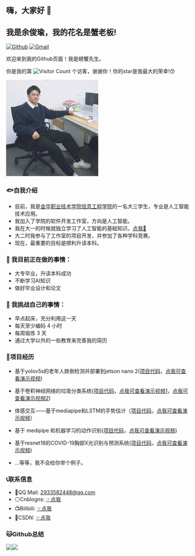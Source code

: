 ## 嗨，大家好 👋 

## 我是余俊瑜，我的花名是蟹老板!


<!-- https://shields.io/ -->
[![Github](https://img.shields.io/badge/-Github-000?style=flat&logo=Github&logoColor=white)](https://github.com/CrabBoss-lab)
[![Gmail](https://img.shields.io/badge/-Gmail-c14438?style=flat&logo=Gmail&logoColor=white)](im.junyu.yu@gmail.com)


欢迎来到我的Github页面！我是螃蟹先生。


你是我的第 ![Visitor Count](https://profile-counter.glitch.me/CrabBoss-lab/count.svg) 个访客，谢谢你！你的star是我最大的荣幸!😙

<!-- <img align="right" alt="img" src="https://github.com/FernandoRoldan93/FernandoRoldan93/blob/master/cover_image.jpg" width="50%" height="auto" />
 -->
 <img align="" alt="img" src="yjy2.png" width="50%" height="auto" />



### 🐟自我介绍

- 目前，我是[金华职业技术学院](https://www.jhc.cn/main.htm)[信息工程学院](https://info.jhc.cn/main.htm)的一名大三学生，专业是人工智能技术应用。
- 我加入了学院的软件开发工作室，方向是人工智能。 
- 我在大一的时候就独立学习了人工智能的基础知识。[点我📕](https://docs.qq.com/sheet/DSkRobnVTUGFXYnlq?tab=BB08J2)
- 大二时我参与了工作室的项目开发，并参加了各种学科竞赛。
- 现在，最重要的目标是顺利升读本科。

### 🌱 我目前正在做的事情：
- 大专毕业，升读本科成功
- 不断学习AI知识
- 做好毕业设计和论文


### 💪 我挑战自己的事情：
- 早点起床，充分利用这一天
- 每天至少编码 4 小时
- 每周锻炼 3 天
- 通过大学以外的一些教育来完善我的简历


### 👷项目经历

- 基于yolov5s的老年人跌倒检测并部署到jetson nano 2([项目代码](https://github.com/CrabBoss-lab/fall-detection)，[点我可查看演示视频](https://watch.wave.video/yDDPBm31TQtUWY5j))

- 基于卷积神经网络的垃圾分类系统([项目代码](https://github.com/CrabBoss-lab/garbage-sorting-pytorch)，[点我可查看演示视频1](https://watch.wave.video/yCuWv2MZCPmcQ2Xb)，[点我可查看演示视频2](https://watch.wave.video/dZfyhf9hl3za08Qz))

- 体感交互——基于mediapipe和LSTM的手势估计（[项目代码](https://github.com/CrabBoss-lab/HandPoseEstimationBasedOnMediapipeAndLstm)，[点我可查看演示视频](https://watch.wave.video/32jfVig1l6dt5bkK)）

- 基于 medipipe 和机器学习的动作识别([项目代码](https://github.com/CrabBoss-lab/ActionRecognitionBasedOnMeadipipeAndML)，[点我可查看演示视频](https://watch.wave.video/vHj0dLVwYRohm5yQ))

- 基于resnet18的COVID-19胸部X光识别与预测系统([项目代码](https://github.com/CrabBoss-lab/Covid19-ChestX-ray-prediction)，[点我可查看演示视频](https://watch.wave.video/n3CCzEGgxuWXPnFl))
- ...等等，我不会给你举个例子。


### 📞联系信息

- 🐧QQ Mail: 2933582448@qq.com
- ⚪Cnblogns: [☞点我](https://www.cnblogs.com/xielaoban/)
- 📺Bilibili: [☞点我](https://space.bilibili.com/615998733)
- 🐒CSDN: [☞点我](https://blog.csdn.net/weixin_59605625)

### 🐱Github总结
<!-- 参考程序员鱼皮的github中的样式 -->
<!-- <img align="" height="137px" src="https://github-readme-stats.vercel.app/api?username=liyupi&hide_title=true&hide_border=true&show_icons=true&include_all_commits=true&line_height=21&bg_color=0,EC6C6C,FFD479,FFFC79,73FA79&theme=graywhite&locale=cn" /><img align="" height="137px" src="https://github-readme-stats.vercel.app/api/top-langs/?username=liyupi&hide_title=true&hide_border=true&layout=compact&bg_color=0,73FA79,73FDFF,D783FF&theme=graywhite&locale=cn" /> -->

<!-- ![CrabBoss's GitHub stats](https://github-readme-stats.vercel.app/api?username=CrabBoss-lab&show_icons=true&theme=tokyonight)
![Top Langs](https://github-readme-stats.vercel.app/api/top-langs/?username=CrabBoss-lab&layout=compact&theme=tokyonight) -->

 
<img align="" height="137px" src="https://github-readme-stats.vercel.app/api?username=CrabBoss-lab&hide_title=true&hide_border=true&show_icons=true&line_height=21&bg_color=0,EC6C6C,FFD479,FFFC79,73FA79&theme=graywhite&locale=en" /><img align="" height="137px" src="https://github-readme-stats.vercel.app/api/top-langs/?username=CrabBoss-lab&hide_title=true&hide_border=true&layout=compact&bg_color=0,73FA79,73FDFF,D783FF&theme=graywhite&locale=cn" />
